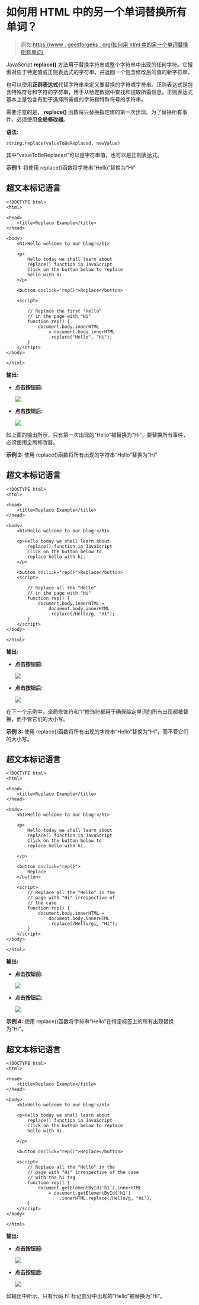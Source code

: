 # 如何用 HTML 中的另一个单词替换所有单词？

> 原文:[https://www . geesforgeks . org/如何用 html 中的另一个单词替换所有单词/](https://www.geeksforgeeks.org/how-to-replace-all-words-with-another-words-in-html/)

JavaScript **replace()** 方法用于替换字符串或整个字符串中出现的任何字符。它搜索对应于特定值或正则表达式的字符串，并返回一个包含修改后的值的新字符串。

也可以使用**正则表达式**代替字符串来定义要替换的字符或字符串。正则表达式是包含特殊符号和字符的字符串，用于从给定数据中查找和提取所需信息。正则表达式基本上是包含有助于选择所需值的字符和特殊符号的字符串。

需要注意的是， **replace()** 函数将只替换指定值的第一次出现。为了替换所有事件，必须使用**全局修改器**。

**语法:**

```
string.replace(valueToBeReplaced, newValue)
```

其中“valueToBeReplaced”可以是字符串值，也可以是正则表达式。

**示例 1:** 将使用 replace()函数将字符串“Hello”替换为“Hi”

## 超文本标记语言

```
<!DOCTYPE html>
<html>

<head>
    <title>Replace Example</title>
</head>

<body>
    <h1>Hello welcome to our blog!</h1>

    <p>
        Hello today we shall learn about
        replace() function in JavaScript
        Click on the button below to replace
        hello with hi.
    </p>

    <button onclick="rep()">Replace</button>

    <script>

        // Replace the first "Hello"
        // in the page with "Hi"
        function rep() {
            document.body.innerHTML
                = document.body.innerHTML
                .replace("Hello", "Hi");
        }
    </script>
</body>

</html>
```

**输出:**

*   **点击按钮前:**

    ![](img/c734072f230d6c54587fbea0acaf30b7.png)

*   **点击按钮后:**

    ![](img/556a5fa2523a638dcc9a329bf552edf0.png)

如上面的输出所示，只有第一次出现的“Hello”被替换为“Hi”。要替换所有事件，必须使用全局修改器。

**示例 2:** 使用 replace()函数将所有出现的字符串“Hello”替换为“Hi”

## 超文本标记语言

```
<!DOCTYPE html>
<html>

<head>
    <title>Replace Example</title>
</head>

<body>
    <h1>Hello welcome to our blog!</h1>

    <p>Hello today we shall learn about
        replace() function in JavaScript
        Click on the button below to
        replace hello with hi.
    </p>

    <button onclick="rep()">Replace</button>
    <script>

        // Replace all the "Hello" 
        // in the page with "Hi"
        function rep() {
            document.body.innerHTML =
                document.body.innerHTML
                .replace(/Hello/g, "Hi");
        }
    </script>
</body>

</html>
```

**输出:**

*   **点击按钮前:**

    ![](img/c734072f230d6c54587fbea0acaf30b7.png)

*   **点击按钮后:**

    ![](img/5fb2a543bd701451396887646c9d2ab2.png)

在下一个示例中，全局修饰符和“I”修饰符都用于确保给定单词的所有出现都被替换，而不管它们的大小写。

**示例 3:** 使用 replace()函数将所有出现的字符串“Hello”替换为“Hi”，而不管它们的大小写。

## 超文本标记语言

```
<!DOCTYPE html>
<html>

<head>
    <title>Replace Example</title>
</head>

<body>
    <h1>Hello welcome to our blog!</h1>

    <p>
        Hello today we shall learn about
        replace() function in JavaScript
        Click on the button below to
        replace hello with hi.

    </p>

    <button onclick="rep()">
        Replace
    </button>

    <script>
        // Replace all the "Hello" in the
        // page with "Hi" irrespective of
        // the case
        function rep() {
            document.body.innerHTML =
                document.body.innerHTML
                .replace(/Hello/gi, "Hi");
        }
    </script>
</body>

</html>
```

**输出:**

*   **点击按钮前:**

    ![](img/c734072f230d6c54587fbea0acaf30b7.png)

*   **点击按钮后:**

    ![](img/3709359a1b3a9880c304873e2f07d952.png)

**示例 4:** 使用 replace()函数将字符串“Hello”在特定标签上的所有出现替换为“Hi”。

## 超文本标记语言

```
<!DOCTYPE html>
<html>

<head>
    <title>Replace Example</title>
</head>

<body>
    <h1>Hello welcome to our blog!</h1>

    <p>Hello today we shall learn about
        replace() function in JavaScript
        Click on the button below to replace
        hello with hi.

    </p>

    <button onclick="rep()">Replace</button>

    <script>
        // Replace all the "Hello" in the
        // page with "Hi" irrespective of the case
        // with the h1 tag
        function rep() {
            document.getElementById('h1').innerHTML
                = document.getElementById('h1')
                    .innerHTML.replace(/Hello/g, "Hi");
        }
    </script>
</body>

</html>
```

**输出:**

*   **点击按钮前:**

    ![](img/c734072f230d6c54587fbea0acaf30b7.png)

*   **点击按钮后:**

    ![](img/ee8b55c56b71e45eb5981deaf71b181d.png)

如输出中所示，只有代码 h1 标记部分中出现的“Hello”被替换为“Hi”。